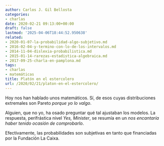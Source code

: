 ```yaml
---
author: Carlos J. Gil Bellosta
categories:
- charlas
date: 2020-02-21 09:13:00+00:00
draft: false
lastmod: '2025-04-06T18:44:52.950638'
related:
- 2020-01-07-la-probabilidad-algo-subjetivo.md
- 2016-02-04-y-termino-con-lo-de-los-intervalos.md
- 2014-11-04-dislexia-probabilistica.md
- 2015-01-14-rarezas-estadistica-algebraica.md
- 2017-09-25-charla-en-pamplona.md
tags:
- charlas
- matemáticas
title: Platón en el estercolero
url: /2020/02/21/platon-en-el-estercolero/
---
```


Hoy nos han hablado unos matemáticos. Sí, de esos cuyas distribuciones extremales son Pareto _porque yo lo valgo_.

Alguien, que no yo, ha osado preguntar qué tal ajustaban los modelos. La respuesta, perifrástica nivel _Yes, Minister_, se resumía en un _nos encantaría haber tenido ocasión de comprobarlo_.

Efectivamente, las probabilidades son subjetivas en tanto que financiadas por la Fundación La Caixa.